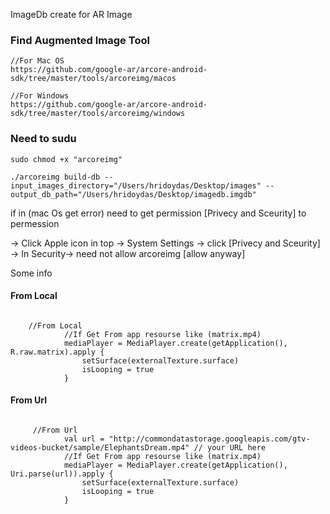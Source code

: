 
ImageDb create for AR Image

### Find Augmented Image Tool
```
//For Mac OS
https://github.com/google-ar/arcore-android-sdk/tree/master/tools/arcoreimg/macos

//For Windows
https://github.com/google-ar/arcore-android-sdk/tree/master/tools/arcoreimg/windows

```
### Need to sudu
```
sudo chmod +x "arcoreimg"

```

```
./arcoreimg build-db --input_images_directory="/Users/hridoydas/Desktop/images" --output_db_path="/Users/hridoydas/Desktop/imagedb.imgdb"

```

if in (mac Os get error) need to get permission [Privecy and Sceurity] to permession

-> Click Apple icon in top
-> System Settings
-> click [Privecy and Sceurity]
-> In Security-> need not allow arcoreimg [allow anyway] 


Some info

####  From Local
```

    //From Local
            //If Get From app resourse like (matrix.mp4)
            mediaPlayer = MediaPlayer.create(getApplication(), R.raw.matrix).apply {
                setSurface(externalTexture.surface)
                isLooping = true
            }

```

#### From Url

```

     //From Url
            val url = "http://commondatastorage.googleapis.com/gtv-videos-bucket/sample/ElephantsDream.mp4" // your URL here
            //If Get From app resourse like (matrix.mp4)
            mediaPlayer = MediaPlayer.create(getApplication(), Uri.parse(url)).apply {
                setSurface(externalTexture.surface)
                isLooping = true
            }

```